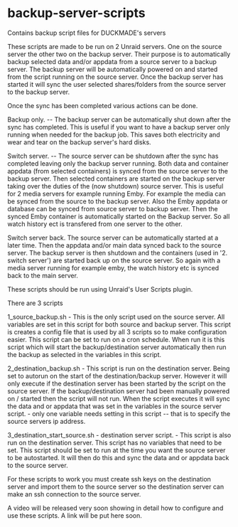 # backup-server-scripts

Contains backup script files for DUCKMADE's servers

These scripts are made to be run on 2 Unraid servers. One on the source server the other two on the backup server. Their purpose is to automatically backup selected data and/or appdata from a source server to a backup server. The backup server will be automatically powered on and started from the script running on the source server. Once the backup server has started it will sync the user selected shares/folders from the source server to the backup server.

Once the sync has been completed various actions can be done.

Backup only. -- The backup server can be automatically shut down after the sync has completed. This is useful if you want to have a backup server only running when needed for the backup job. This saves both electricity and wear and tear on the backup server's hard disks.

Switch server. -- The source server can be shutdown after the sync has completed leaving only the backup server running. Both data and container appdata (from selected containers) is synced from the source server to the backup server. Then selected containers are started on the backup server taking over the duties of the (now shutdown) source server. This is useful for 2 media servers for example running Emby. For example the media can be synced from the source to the backup server. Also the Emby appdata or database can be synced from source server to backup server. Then the synced Emby container is automatically started on the Backup server. So all watch history ect is transfered from one server to the other.

Switch server back. The source server can be automatically started at a later time. Then the appdata and/or main data synced back to the source server. The backup server is then shutdown and the containers (used in '2. switch server') are started back up on the source server. So again with a media server running for example emby, the watch history etc is synced back to the main server.

These scripts should be run using Unraid's User Scripts plugin.

There are 3 scripts

1_source_backup.sh - This is the only script used on the source server. All variables are set in this script for both source and backup server. This script is creates a config file that is used by all 3 scripts so to make configuration easier. This script can be set to run on a cron schedule. When run it is this script which will start the backup/destination server automatically then run the backup as selected in the variables in this script.

2_destination_backup.sh - This script is run on the destination server. Being set to autorun on the start of the destination/backup server. However it will only execute if the destination server has been started by the script on the source server. If the backup/destination server had been manually powered on / started then the script will not run. When the script executes it will sync the data and or appdata that was set in the variables in the source server script. - only one variable needs setting in this script -- that is to specify the source servers ip address.

3_destination_start_source.sh - destination server script. - This script is also run on the destination server. This script has no variables that need to be set. This script should be set to run at the time you want the source server to be autostarted. It will then do this and sync the data and or appdata back to the source server.

For these scripts to work you must create ssh keys on the destination server and import them to the source server so the destination server can make an ssh connection to the source server.

A video will be released very soon showing in detail how to configure and use these scripts. A link will be put here soon.